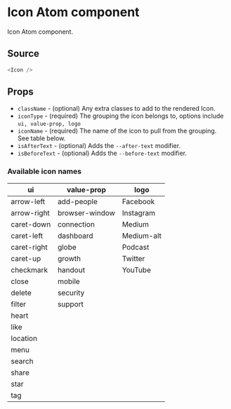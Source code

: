 # Icon Atom component

Icon Atom component.

## Source
```js
<Icon />
```

## Props

- `className` - (optional) Any extra classes to add to the rendered Icon.
- `iconType` - (required) The grouping the icon belongs to, options include `ui, value-prop, logo`
- `iconName` - (required) The name of the icon to pull from the grouping. See table below.
- `isAfterText` - (optional) Adds the `--after-text` modifier.
- `isBeforeText` - (optional) Adds the `--before-text` modifier.

### Available icon names

| ui          | value-prop     | logo       |
|-------------|----------------|------------|
| arrow-left  | add-people     | Facebook   |
| arrow-right | browser-window | Instagram  |
| caret-down  | connection     | Medium     |
| caret-left  | dashboard      | Medium-alt |
| caret-right | globe          | Podcast    |
| caret-up    | growth         | Twitter    |
| checkmark   | handout        | YouTube    |
| close       | mobile         |  |
| delete      | security       |  |
| filter      | support        |  |
| heart       |  |  |
| like        |  |  |
| location    |  |  |
| menu        |  |  |
| search      |  |  |
| share       |  |  |
| star        |  |  |
| tag         |  |  |

